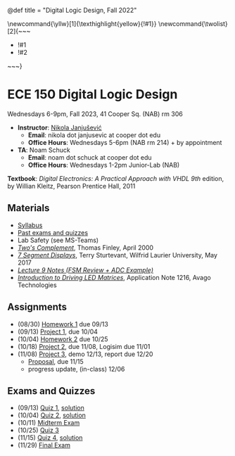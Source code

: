 @def title = "Digital Logic Design, Fall 2022"

\newcommand{\yllw}[1]{\texthighlight{yellow}{!#1}}
\newcommand{\twolist}[2]{~~~ <ul><li>!#1</li><li>!#2</li></ul> ~~~}

# ECE 150 Digital Logic Design

Wednesdays 6-9pm, Fall 2023, 41 Cooper Sq. (NAB) rm 306

* **Instructor**: [Nikola Janjušević](/)
    - **Email**: nikola dot janjusevic at cooper dot edu
    - **Office Hours**: Wednesdays 5-6pm (NAB rm 214) + by appointment
* **TA**: Noam Schuck
    - **Email**: noam dot schuck at cooper dot edu
    - **Office Hours**: Wednesdays 1-2pm Junior-Lab (NAB)

**Textbook**: *Digital Electronics: A Practical Approach with VHDL 9th* 
    edition, by Willian Kleitz, Pearson Prentice Hall, 2011

## Materials 
- [Syllabus](/assets/dld23/syllabus.pdf)
- [Past exams and quizzes](/teaching/dld)
- Lab Safety (see MS-Teams)
- [*Two's Complement*](https://www.cs.cornell.edu/~tomf/notes/cps104/twoscomp.html), Thomas Finley, April 2000
- [*7 Segment Displays*](http://denethor.wlu.ca/common/7_segment.shtml#:~:text=If%20the%20device%20is%20common,must%20be%20pulled%20%22high%22.), Terry Sturtevant, Wilfrid Laurier University, May 2017
- [*Lecture 9 Notes (FSM Review + ADC Example)*](/assets/dld23/lecture9_notes.pdf)
- [*Introduction to Driving LED Matrices*](https://docs.broadcom.com/doc/AV02-3697EN?ICID=I-CT-TECH-RES-CLA-SEP_21-0), Application Note 1216, Avago Technologies

## Assignments
- (08/30) [Homework 1](/assets/dld23/hw1.pdf) due 09/13
- (09/13) [Project 1](/assets/dld23/project1.pdf), due 10/04
- (10/04) [Homework 2](/assets/dld23/hw2.pdf) due 10/25
- (10/18) [Project 2](/assets/dld23/project2.pdf), due 11/08, Logisim due 11/01 
- (11/08) [Project 3](/assets/dld23/project3.pdf), demo 12/13, report due 12/20 
    * [Proposal](/assets/dld23/project3_proposal.pdf), due 11/15
    * progress update, (in-class) 12/06

## Exams and Quizzes 
- (09/13) [Quiz 1](/assets/dld23/quiz1.pdf), [solution](/assets/dld23/quiz1_solution.pdf)
- (10/04) [Quiz 2](/assets/dld23/quiz2.pdf), [solution](/assets/dld23/quiz2_solution.pdf)
- (10/11) [Midterm Exam](/assets/dld23/midterm.pdf)
- (10/25) [Quiz 3](/assets/dld23/quiz3.pdf)
- (11/15) [Quiz 4](/assets/dld23/quiz4.pdf), [solution](/assets/dld23/quiz4_solution.pdf)
- (11/29) [Final Exam](/assets/dld23/final.pdf)

